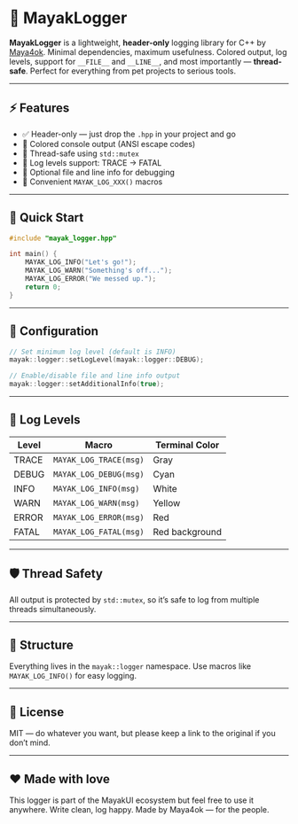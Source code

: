 # 📓 MayakLogger

**MayakLogger** is a lightweight, **header-only** logging library for C++ by [Maya4ok](https://github.com/maya4ok-dev). Minimal dependencies, maximum usefulness. Colored output, log levels, support for `__FILE__` and `__LINE__`, and most importantly — **thread-safe**. Perfect for everything from pet projects to serious tools.

---

## ⚡ Features

* ✅ Header-only — just drop the `.hpp` in your project and go
* 🌈 Colored console output (ANSI escape codes)
* 🧵 Thread-safe using `std::mutex`
* 🧭 Log levels support: TRACE → FATAL
* 📍 Optional file and line info for debugging
* 💬 Convenient `MAYAK_LOG_XXX()` macros

---

## 🚀 Quick Start

```cpp
#include "mayak_logger.hpp"

int main() {
    MAYAK_LOG_INFO("Let's go!");
    MAYAK_LOG_WARN("Something's off...");
    MAYAK_LOG_ERROR("We messed up.");
    return 0;
}
```

---

## 🔧 Configuration

```cpp
// Set minimum log level (default is INFO)
mayak::logger::setLogLevel(mayak::logger::DEBUG);

// Enable/disable file and line info output
mayak::logger::setAdditionalInfo(true);
```

---

## 🧪 Log Levels

| Level | Macro                  | Terminal Color |
| ----- | ---------------------- | -------------- |
| TRACE | `MAYAK_LOG_TRACE(msg)` | Gray           |
| DEBUG | `MAYAK_LOG_DEBUG(msg)` | Cyan           |
| INFO  | `MAYAK_LOG_INFO(msg)`  | White          |
| WARN  | `MAYAK_LOG_WARN(msg)`  | Yellow         |
| ERROR | `MAYAK_LOG_ERROR(msg)` | Red            |
| FATAL | `MAYAK_LOG_FATAL(msg)` | Red background |

---

## 🛡️ Thread Safety

All output is protected by `std::mutex`, so it’s safe to log from multiple threads simultaneously.

---

## 📂 Structure

Everything lives in the `mayak::logger` namespace. Use macros like `MAYAK_LOG_INFO()` for easy logging.

---

## 📜 License

MIT — do whatever you want, but please keep a link to the original if you don’t mind.

---

## ❤️ Made with love

This logger is part of the MayakUI ecosystem but feel free to use it anywhere.
Write clean, log happy.
Made by Maya4ok — for the people.